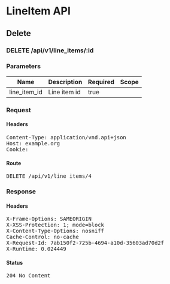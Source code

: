 # LineItem API

## Delete

### DELETE /api/v1/line_items/:id

### Parameters

| Name | Description | Required | Scope |
|------|-------------|----------|-------|
| line_item_id | Line item id | true |  |

### Request

#### Headers

<pre>Content-Type: application/vnd.api+json
Host: example.org
Cookie: </pre>

#### Route

<pre>DELETE /api/v1/line_items/4</pre>

### Response

#### Headers

<pre>X-Frame-Options: SAMEORIGIN
X-XSS-Protection: 1; mode=block
X-Content-Type-Options: nosniff
Cache-Control: no-cache
X-Request-Id: 7ab150f2-725b-4694-a10d-35603ad70d2f
X-Runtime: 0.024449</pre>

#### Status

<pre>204 No Content</pre>

